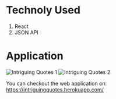 # Technoly Used
1. React
2. JSON API

# Application
![Intriguing Quotes 1](https://user-images.githubusercontent.com/71033672/156870572-01d02484-d66a-4e1e-9d53-e89300a300c4.JPG)
![Intriguing Quotes 2](https://user-images.githubusercontent.com/71033672/156870579-2ec6dfa7-fadf-476f-b21e-782c0ee950ec.JPG)

You can checkout the web application on: https://intriguingquotes.herokuapp.com/
